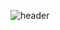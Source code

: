 ![header](https://capsule-render.vercel.app/api?type=Waving&color=4D47C3&height=300&section=header&text=JuHyun%20Lee&fontSize=80&animation=blinking)
